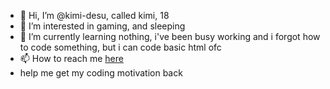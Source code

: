 - 👋 Hi, I’m @kimi-desu, called kimi, 18
- 👀 I’m interested in gaming, and sleeping
- 🌱 I’m currently learning nothing, i've been busy working and i forgot how to code something, but i can code basic html ofc
- 📫 How to reach me [here](https://www.facebook.com/mohammad.hakimi.39904181/)
- help me get my coding motivation back
